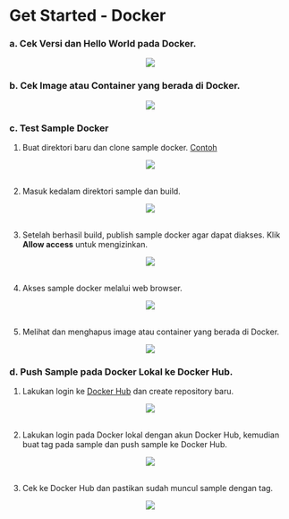 # Get Started - Docker

### a. Cek Versi dan Hello World pada Docker.<br>

<div align="center"><img src="gambar/latihan/started/started-1.jpg"></div>

### b. Cek Image atau Container yang berada di Docker.<br>

<div align="center"><img src="gambar/latihan/started/started-2.jpg"></div>

### c. Test Sample Docker<br>

1. Buat direktori baru dan clone sample docker. [Contoh](https://github.com/dockersamples/node-bulletin-board)

<div align="center"><img src="gambar/latihan/started/started-3.jpg"></div><br>

2. Masuk kedalam direktori sample dan build.<br>

<div align="center"><img src="gambar/latihan/started/started-4.jpg"></div><br>

3. Setelah berhasil build, publish sample docker agar dapat diakses. Klik **Allow access** untuk mengizinkan.<br>

<div align="center"><img src="gambar/latihan/started/started-5.jpg"></div><br>

4. Akses sample docker melalui web browser.<br>

<div align="center"><img src="gambar/latihan/started/started-6.jpg"></div><br>

5. Melihat dan menghapus image atau container yang berada di Docker.<br>

<div align="center"><img src="gambar/latihan/started/started-7.jpg"></div>

### d. Push Sample pada Docker Lokal ke Docker Hub.<br>

1. Lakukan login ke [Docker Hub](https://hub.docker.com/) dan create repository baru.<br>

<div align="center"><img src="gambar/latihan/started/started-8.jpg"></div><br>

2. Lakukan login pada Docker lokal dengan akun Docker Hub, kemudian buat tag pada sample dan push sample ke Docker Hub.<br>

<div align="center"><img src="gambar/latihan/started/started-9.jpg"></div><br>

3. Cek ke Docker Hub dan pastikan sudah muncul sample dengan tag.<br>

<div align="center"><img src="gambar/latihan/started/started-10.jpg"></div><br>
